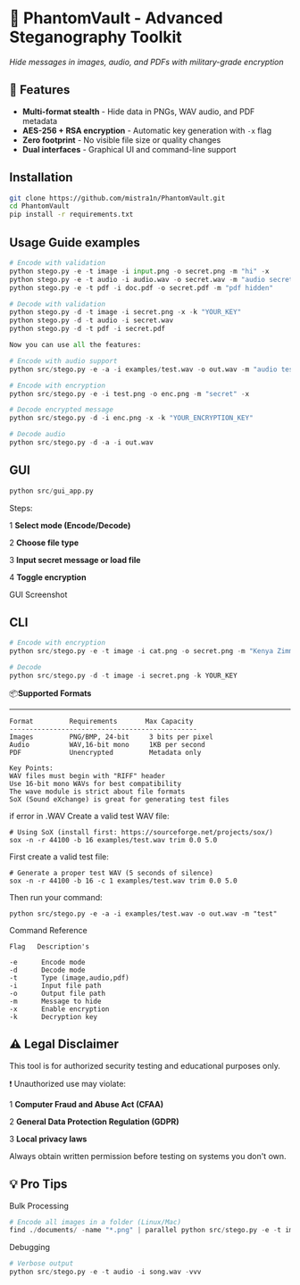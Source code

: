 # 🔐 PhantomVault - Advanced Steganography Toolkit  
*Hide messages in images, audio, and PDFs with military-grade encryption* 

## 🌟 Features  
- **Multi-format stealth** - Hide data in PNGs, WAV audio, and PDF metadata  
- **AES-256 + RSA encryption** - Automatic key generation with `-x` flag  
- **Zero footprint** - No visible file size or quality changes  
- **Dual interfaces** - Graphical UI and command-line support 
## Installation

```bash
git clone https://github.com/mistra1n/PhantomVault.git
cd PhantomVault
pip install -r requirements.txt
```
## Usage Guide examples
```python
# Encode with validation
python stego.py -e -t image -i input.png -o secret.png -m "hi" -x
python stego.py -e -t audio -i audio.wav -o secret.wav -m "audio secret"
python stego.py -e -t pdf -i doc.pdf -o secret.pdf -m "pdf hidden"

# Decode with validation
python stego.py -d -t image -i secret.png -x -k "YOUR_KEY"
python stego.py -d -t audio -i secret.wav
python stego.py -d -t pdf -i secret.pdf

Now you can use all the features:

# Encode with audio support
python src/stego.py -e -a -i examples/test.wav -o out.wav -m "audio test"

# Encode with encryption
python src/stego.py -e -i test.png -o enc.png -m "secret" -x

# Decode encrypted message
python src/stego.py -d -i enc.png -x -k "YOUR_ENCRYPTION_KEY"

# Decode audio
python src/stego.py -d -a -i out.wav
```
## GUI

```python
python src/gui_app.py  
```
Steps:

1 **Select mode (Encode/Decode)**

2 **Choose file type**

3 **Input secret message or load file**

4 **Toggle encryption**

GUI Screenshot
## CLI

```python 
# Encode with encryption  
python src/stego.py -e -t image -i cat.png -o secret.png -m "Kenya Zimmerman" -x  

# Decode  
python src/stego.py -d -t image -i secret.png -k YOUR_KEY  
```

📦**Supported  Formats**
______________________
```
Format         Requirements       Max Capacity
-----------------------------------------------
Images         PNG/BMP, 24-bit     3 bits per pixel
Audio          WAV,16-bit mono     1KB per second
PDF            Unencrypted         Metadata only

Key Points:
WAV files must begin with "RIFF" header
Use 16-bit mono WAVs for best compatibility
The wave module is strict about file formats
SoX (Sound eXchange) is great for generating test files
```
if error in .WAV
Create a valid test WAV file:
```
# Using SoX (install first: https://sourceforge.net/projects/sox/)
sox -n -r 44100 -b 16 examples/test.wav trim 0.0 5.0
```
First create a valid test file:
```
# Generate a proper test WAV (5 seconds of silence)
sox -n -r 44100 -b 16 -c 1 examples/test.wav trim 0.0 5.0
```
Then run your command:
```
python src/stego.py -e -a -i examples/test.wav -o out.wav -m "test"
```
 Command Reference
```
Flag   Description's

-e	    Encode mode
-d	    Decode mode
-t	    Type (image,audio,pdf)
-i	    Input file path
-o	    Output file path
-m	    Message to hide
-x	    Enable encryption
-k	    Decryption key
```



## ⚠️ Legal Disclaimer
This tool is for authorized security testing and educational purposes only.

❗ Unauthorized use may violate:

1 **Computer Fraud and Abuse Act (CFAA)**

2 **General Data Protection Regulation (GDPR)**

3 **Local privacy laws**

Always obtain written permission before testing on systems you don't own.

## 💡 Pro Tips
Bulk Processing
```python
# Encode all images in a folder (Linux/Mac)  
find ./documents/ -name "*.png" | parallel python src/stego.py -e -t image -i {} -o ./secrets/{}  
```
Debugging
```python
# Verbose output  
python src/stego.py -e -t audio -i song.wav -vvv    
```
